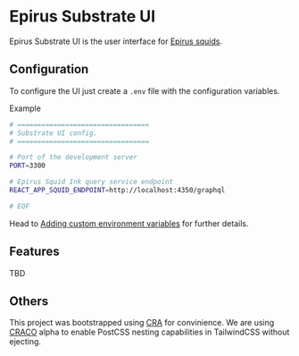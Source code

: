 # Epirus Substrate UI

Epirus Substrate UI is the user interface for [Epirus squids](../squid-ink/).

## Configuration

To configure the UI just create a `.env` file with the configuration variables.

Example
```bash
# =================================
# Substrate UI config.
# =================================

# Port of the development server
PORT=3300

# Epirus Squid Ink query service endpoint
REACT_APP_SQUID_ENDPOINT=http://localhost:4350/graphql

# EOF
```

Head to [Adding custom environment variables](https://create-react-app.dev/docs/adding-custom-environment-variables/) for further details.

## Features

TBD

## Others

This project was bootstrapped using [CRA](https://create-react-app.dev/) for convinience.
We are using [CRACO](https://github.com/dilanx/craco) alpha to enable PostCSS nesting capabilities in TailwindCSS without ejecting.


